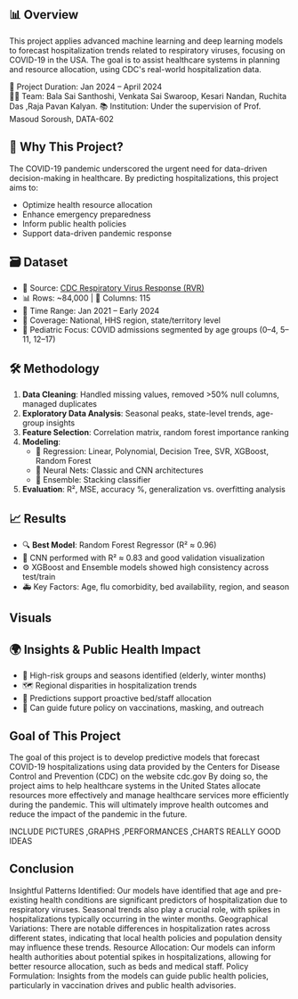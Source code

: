 ## 📊 Overview

This project applies advanced machine learning and deep learning models to forecast hospitalization trends related to respiratory viruses, focusing on COVID-19 in the USA. The goal is to assist healthcare systems in planning and resource allocation, using CDC's real-world hospitalization data.

📍 Project Duration: Jan 2024 – April 2024  
👩‍🔬 Team: Bala Sai Santhoshi, Venkata Sai Swaroop, Kesari Nandan, Ruchita Das ,Raja Pavan Kalyan.
📚 Institution: Under the supervision of Prof. Masoud Soroush, DATA-602

## 🎯 Why This Project?

The COVID-19 pandemic underscored the urgent need for data-driven decision-making in healthcare. By predicting hospitalizations, this project aims to:

- Optimize health resource allocation
- Enhance emergency preparedness
- Inform public health policies
- Support data-driven pandemic response

## 🗃️ Dataset

- 📌 Source: [CDC Respiratory Virus Response (RVR)](https://data.cdc.gov/Public-Health-Surveillance/Respiratory-Virus-Response-RVR-United-States-Hospi/9t9r-e5a3)
- 📊 Rows: ~84,000 | 🧬 Columns: 115
- 📅 Time Range: Jan 2021 – Early 2024
- 📍 Coverage: National, HHS region, state/territory level
- 👶 Pediatric Focus: COVID admissions segmented by age groups (0–4, 5–11, 12–17)

## 🛠️ Methodology

1. **Data Cleaning**: Handled missing values, removed >50% null columns, managed duplicates
2. **Exploratory Data Analysis**: Seasonal peaks, state-level trends, age-group insights
3. **Feature Selection**: Correlation matrix, random forest importance ranking
4. **Modeling**:
   - 🔁 Regression: Linear, Polynomial, Decision Tree, SVR, XGBoost, Random Forest
   - 🧠 Neural Nets: Classic and CNN architectures
   - 🧪 Ensemble: Stacking classifier
5. **Evaluation**: R², MSE, accuracy %, generalization vs. overfitting analysis

## 📈 Results

- 🔍 **Best Model**: Random Forest Regressor (R² ≈ 0.96)
- 🧠 CNN performed with R² ≈ 0.83 and good validation visualization
- ⚙️ XGBoost and Ensemble models showed high consistency across test/train
- 🚑 Key Factors: Age, flu comorbidity, bed availability, region, and season



## Visuals 



## 🌍 Insights & Public Health Impact

- 🎯 High-risk groups and seasons identified (elderly, winter months)
- 🗺️ Regional disparities in hospitalization trends
- 🏥 Predictions support proactive bed/staff allocation
- 📢 Can guide future policy on vaccinations, masking, and outreach


## Goal of This Project
The goal of this project is to develop predictive models that forecast COVID-19 hospitalizations using data provided by the Centers for Disease Control and Prevention (CDC) on the website cdc.gov
By doing so, the project aims to help healthcare systems in the United States allocate resources more effectively and manage healthcare services more efficiently during the pandemic.
This will ultimately improve health outcomes and reduce the impact of the pandemic in the future.

 
INCLUDE PICTURES ,GRAPHS ,PERFORMANCES ,CHARTS REALLY GOOD IDEAS 

## Conclusion 
Insightful Patterns Identified: Our models have identified that age and pre-existing health conditions are significant predictors of hospitalization due to respiratory viruses. Seasonal trends also play a crucial role, with spikes in hospitalizations typically occurring in the winter months.
Geographical Variations: There are notable differences in hospitalization rates across different states, indicating that local health policies and population density may influence these trends.
Resource Allocation: Our models can inform health authorities about potential spikes in hospitalizations, allowing for better resource allocation, such as beds and medical staff.
Policy Formulation: Insights from the models can guide public health policies, particularly in vaccination drives and public health advisories.



